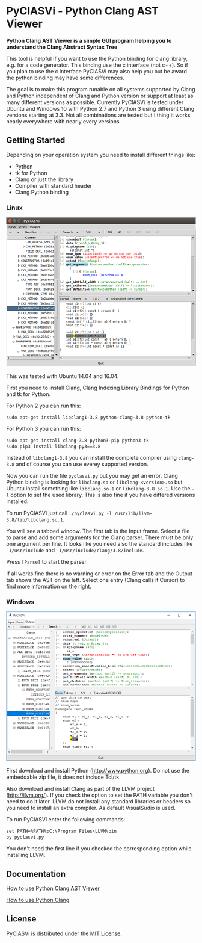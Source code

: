 # PyClASVi - Python Clang AST Viewer

**Python Clang AST Viewer is a simple GUI program helping you to understand the Clang Abstract Syntax Tree**

This tool is helpful if you want to use the Python binding for clang library, e.g. for a code generator.
This binding use the c interface (not c++). So if you plan to use the c interface PyClASVi may also help you
but be award the python binding may have some differences.

The goal is to make this program runable on all systems supported by Clang and Python
independent of Clang and Python version or support at least as many different versions as possible.
Currently PyClASVi is tested under Ubuntu and Windows 10 with Python 2.7 and Python 3
using different Clang versions starting at 3.3.
Not all combinations are tested but I thing it works nearly everywhere with nearly every versions.

## Getting Started

Depending on your operation system you need to install different things like:

* Python
* tk for Python
* Clang or just the library
* Compiler with standard header
* Clang Python binding

### Linux

![PyClASVi under Linux](doc/img/PyClASVi_Linux.png)

This was tested with Ubuntu 14.04 and 16.04.

First you need to install Clang, Clang Indexing Library Bindings for Python and tk for Python.

For Python 2 you can run this:

    sudo apt-get install libclang1-3.8 python-clang-3.8 python-tk

For Python 3 you can run this:

    sudo apt-get install clang-3.8 python3-pip python3-tk
    sudo pip3 install libclang-py3==3.8

Instead of `libclang1-3.8` you can install the complete compiler using `clang-3.8`
and of course you can use everey supported version.

Now you can run the file `pyclasvi.py` but you may get an error.
Clang Python binding is looking for `libclang.so` or `libclang-<version>.so`
but Ubuntu install something like `libclang.so.1` or `libclang-3.8.so.1`.
Use the `-l` option to set the used library. This is also fine if you have differed versions installed.

To run PyClASVi just call `./pyclasvi.py -l /usr/lib/llvm-3.8/lib/libclang.so.1`.

You will see a tabbed window. The first tab is the Input frame.
Select a file to parse and add some arguments for the Clang parser.
There must be only one argument per line.
It looks like you need also the standard includes like `-I/usr/include` and `-I/usr/include/clang/3.8/include`.

Press `[Parse]` to start the parser.

If all works fine there is no warning or error on the Error tab and the Output tab shows the AST on the left.
Select one entry (Clang calls it Cursor) to find more information on the right.

### Windows

![PyClASVi under Windows](doc/img/PyClASVi_Windows.png)

First download and install Python (<http://www.python.org>). Do not use the embeddable zip file, it does not include Tcl/tk.

Also download and install Clang as part of the LLVM project (<http://llvm.org/>).
If you check the option to set the PATH variable you don't need to do it later.
LLVM do not install any standard libraries or headers so you need to install an extra compiler.
As default VisualSudio is used.

To run PyClASVi enter the following commands:

    set PATH=%PATH%;C:\Program Files\LLVM\bin
    py pyclasvi.py

You don't need the first line if you checked the corresponding option while installing LLVM.

## Documentation

[How to use Python Clang AST Viewer](doc/PyClASVi_usage.md)

[How to use Python Clang](doc/python_clang_usage.md)

## License

PyClASVi is distributed under the [MIT License](LICENSE).
